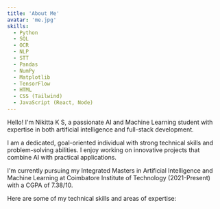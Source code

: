 ```yaml
---
title: 'About Me'
avatar: 'me.jpg'
skills:
  - Python
  - SQL
  - OCR
  - NLP
  - STT
  - Pandas
  - NumPy
  - Matplotlib
  - TensorFlow
  - HTML
  - CSS (Tailwind)
  - JavaScript (React, Node)
---
```


Hello! I'm Nikitta K S, a passionate AI and Machine Learning student with expertise in both artificial intelligence and full-stack development.

I am a dedicated, goal-oriented individual with strong technical skills and problem-solving abilities. I enjoy working on innovative projects that combine AI with practical applications.

I'm currently pursuing my Integrated Masters in Artificial Intelligence and Machine Learning at Coimbatore Institute of Technology (2021-Present) with a CGPA of 7.38/10.

Here are some of my technical skills and areas of expertise:
